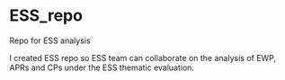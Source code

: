 # ESS_repo
Repo for ESS analysis 

I created ESS repo so ESS team can collaborate on the analysis of EWP, APRs and CPs under the ESS thematic evaluation. 
